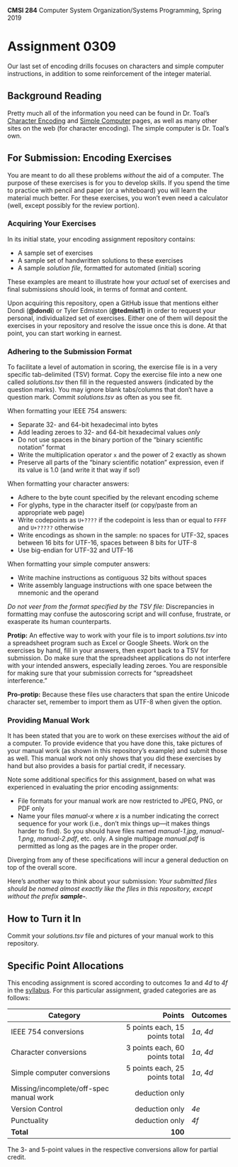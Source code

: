 **CMSI 284** Computer System Organization/Systems Programming, Spring 2019

# Assignment 0309
Our last set of encoding drills focuses on characters and simple computer instructions, in addition to some reinforcement of the integer material.

## Background Reading
Pretty much all of the information you need can be found in Dr. Toal’s [Character Encoding](http://cs.lmu.edu/~ray/notes/charenc) and [Simple Computer](http://cs.lmu.edu/~ray/notes/simplecomputer) pages, as well as many other sites on the web (for character encoding). The simple computer is Dr. Toal’s own.

## For Submission: Encoding Exercises
You are meant to do all these problems _without_ the aid of a computer. The purpose of these exercises is for you to develop skills. If you spend the time to practice with pencil and paper (or a whiteboard) you will learn the material much better. For these exercises, you won’t even need a calculator (well, except possibly for the review portion).

### Acquiring Your Exercises
In its initial state, your encoding assignment repository contains:
- A sample set of exercises
- A sample set of handwritten solutions to these exercises
- A sample _solution file_, formatted for automated (initial) scoring

These examples are meant to illustrate how your _actual_ set of exercises and final submissions should look, in terms of format and content.

Upon acquiring this repository, open a GitHub issue that mentions either Dondi (**@dondi**) or Tyler Edmiston (**@tedmist1**) in order to request your personal, individualized set of exercises. Either one of them will deposit the exercises in your repository and resolve the issue once this is done. At that point, you can start working in earnest.

### Adhering to the Submission Format
To facilitate a level of automation in scoring, the exercise file is in a very specific tab-delimited (TSV) format. Copy the exercise file into a new one called _solutions.tsv_ then fill in the requested answers (indicated by the question marks). You may ignore blank tabs/columns that don’t have a question mark. Commit _solutions.tsv_ as often as you see fit.

When formatting your IEEE 754 answers:
- Separate 32- and 64-bit hexadecimal into bytes
- Add leading zeroes to 32- and 64-bit hexadecimal values _only_
- Do not use spaces in the binary portion of the “binary scientific notation” format
- Write the multiplication operator `x` and the power of 2 exactly as shown
- Preserve all parts of the “binary scientific notation” expression, even if its value is 1.0 (and write it that way if so!)

When formatting your character answers:
- Adhere to the byte count specified by the relevant encoding scheme
- For glyphs, type in the character itself (or copy/paste from an appropriate web page)
- Write codepoints as `U+????` if the codepoint is less than or equal to `FFFF` and `U+?????` otherwise
- Write encodings as shown in the sample: no spaces for UTF-32, spaces between 16 bits for UTF-16, spaces between 8 bits for UTF-8
- Use big-endian for UTF-32 and UTF-16

When formatting your simple computer answers:
- Write machine instructions as contiguous 32 bits without spaces
- Write assembly language instructions with one space between the mnemonic and the operand

_Do not veer from the format specified by the TSV file:_ Discrepancies in formatting may confuse the autoscoring script and will confuse, frustrate, or exasperate its human counterparts.

**Protip:** An effective way to work with your file is to import _solutions.tsv_ into a spreadsheet program such as Excel or Google Sheets. Work on the exercises by hand, fill in your answers, then export back to a TSV for submission. Do make sure that the spreadsheet applications do not interfere with your intended answers, especially leading zeroes. You are responsible for making sure that your submission corrects for “spreadsheet interference.”

**Pro-protip:** Because these files use characters that span the entire Unicode character set, remember to import them as UTF-8 when given the option.

### Providing Manual Work
It has been stated that you are to work on these exercises _without_ the aid of a computer. To provide evidence that you have done this, take pictures of your manual work (as shown in this repository’s example) and submit those as well. This manual work not only shows that you did these exercises by hand but also provides a basis for partial credit, if necessary.

Note some additional specifics for this assignment, based on what was experienced in evaluating the prior encoding assignments:
- File formats for your manual work are now restricted to JPEG, PNG, or PDF only
- Name your files _manual-x_ where _x_ is a number indicating the correct sequence for your work (i.e., don’t mix things up—it makes things harder to find). So you should have files named _manual-1.jpg_, _manual-1.png_, _manual-2.pdf_, etc. only. A single multipage _manual.pdf_ is permitted as long as the pages are in the proper order.

Diverging from any of these specifications will incur a general deduction on top of the overall score.

Here’s another way to think about your submission: _Your submitted files should be named almost exactly like the files in this repository, except without the prefix **sample-**._

## How to Turn it In
Commit your _solutions.tsv_ file and pictures of your manual work to this repository.

## Specific Point Allocations
This encoding assignment is scored according to outcomes _1a_ and _4d_ to _4f_ in the [syllabus](https://dondi.lmu.build/spring2019/cmsi284/cmsi284-spring2019-syllabus.pdf). For this particular assignment, graded categories are as follows:

| Category | Points | Outcomes |
| -------- | -----: | -------- |
| IEEE 754 conversions | 5 points each, 15 points total | _1a_, _4d_ |
| Character conversions | 3 points each, 60 points total | _1a_, _4d_ |
| Simple computer conversions | 5 points each, 25 points total | _1a_, _4d_ |
| Missing/incomplete/off-spec manual work | deduction only | |
| Version Control | deduction only | _4e_ |
| Punctuality | deduction only | _4f_ |
| **Total** | **100** |

The 3- and 5-point values in the respective conversions allow for partial credit.
